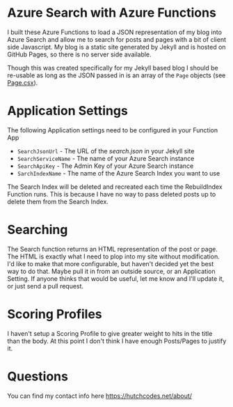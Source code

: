 # Azure Search with Azure Functions

I built these Azure Functions to load a JSON representation of my blog into Azure Search and allow me to search for posts and pages with a bit of client side Javascript. My blog is a static site generated by Jekyll and is hosted on GitHub Pages, so there is no server side available.

Though this was created specifically for my Jekyll based blog I should be re-usable as long as the JSON passed in is an array of the `Page` objects (see [Page.csx](https://github.com/hutchcodes/Azure-Search-with-Azure-Functions/blob/master/Shared/Page.csx)).

# Application Settings

The following Application settings need to be configured in your Function App
- `SearchJsonUrl` - The URL of the *search.json* in your Jekyll site
- `SearchServiceName` - The name of your Azure Search instance
- `SearchApiKey` - The Admin Key of your Azure Search instance
- `SarchIndexName` - The name of the Azure Search Index you want to use

The Search Index will be deleted and recreated each time the RebuildIndex Function runs. This is because I have no way to pass deleted posts up to delete them from the Search Index.

# Searching

The Search function returns an HTML representation of the post or page. The HTML is exactly what I need to plop into my site without modification. I'd like to make that more configurable, but haven't decided yet the best way to do that. Maybe pull it in from an outside source, or an Application Setting. If anyone thinks that would be useful, let me know and I'll update it, or just send a pull request.

# Scoring Profiles

I haven't setup a Scoring Profile to give greater weight to hits in the title than the body. At this point I don't think I have enough Posts/Pages to justify it.

# Questions

You can find my contact info here https://hutchcodes.net/about/
